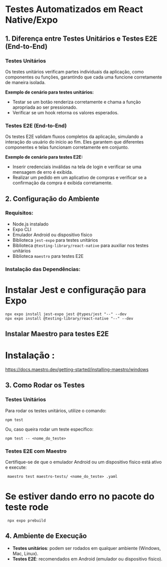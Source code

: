 # Testes Automatizados em React Native/Expo

## 1. Diferença entre Testes Unitários e Testes E2E (End-to-End)

### Testes Unitários
Os testes unitários verificam partes individuais da aplicação, como componentes ou funções, garantindo que cada uma funcione corretamente de maneira isolada.

**Exemplo de cenário para testes unitários:**
- Testar se um botão renderiza corretamente e chama a função apropriada ao ser pressionado.
- Verificar se um hook retorna os valores esperados.

### Testes E2E (End-to-End)
Os testes E2E validam fluxos completos da aplicação, simulando a interação do usuário do início ao fim. 
Eles garantem que diferentes componentes e telas funcionam corretamente em conjunto.

**Exemplo de cenário para testes E2E:**
- Inserir credenciais inválidas na tela de login e verificar se uma mensagem de erro é exibida.
- Realizar um pedido em um aplicativo de compras e verificar se a confirmação da compra é exibida corretamente.

## 2. Configuração do Ambiente

### Requisitos:
- Node.js instalado
- Expo CLI
- Emulador Android ou dispositivo físico
- Biblioteca `jest-expo` para testes unitários
- Biblioteca `@testing-library/react-native` para auxiliar nos testes unitários
- Biblioteca `maestro` para testes E2E

### Instalação das Dependências:

# Instalar Jest e configuração para Expo

    npx expo install jest-expo jest @types/jest "--" --dev  
    npx expo install @testing-library/react-native "--" --dev

## Instalar Maestro para testes E2E
# Instalação :

https://docs.maestro.dev/getting-started/installing-maestro/windows

## 3. Como Rodar os Testes

### Testes Unitários
Para rodar os testes unitários, utilize o comando:

    npm test

Ou, caso queira rodar um teste específico:

    npm test -- <nome_do_teste>

### Testes E2E com Maestro
Certifique-se de que o emulador Android ou um dispositivo físico está ativo e execute:

     maestro test maestro-tests/ <nome_do_teste> .yaml
     
# Se estiver dando erro no pacote do teste rode 
     npx expo prebuild
     
## 4. Ambiente de Execução
- **Testes unitários**: podem ser rodados em qualquer ambiente (Windows, Mac, Linux).
- **Testes E2E**: recomendados em Android (emulador ou dispositivo físico).



